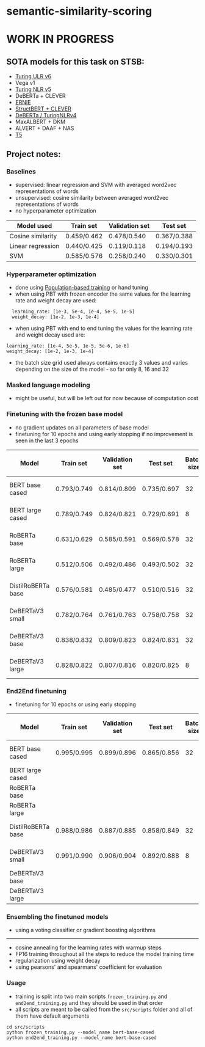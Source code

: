 # semantic-similarity-scoring

# WORK IN PROGRESS #

## SOTA models for this task on STSB:
- [Turing ULR v6](https://arxiv.org/abs/2210.14867)
- Vega v1
- [Turing NLR v5](https://arxiv.org/abs/2204.06644)
- DeBERTa + CLEVER
- [ERNIE](https://github.com/PaddlePaddle/ERNIE)
- [StructBERT + CLEVER](https://github.com/alibaba/AliceMind)
- [DeBERTa / TuringNLRv4](https://github.com/microsoft/DeBERTa)
- MaxALBERT + DKM
- ALVERT + DAAF + NAS
- [T5](https://github.com/google-research/text-to-text-transfer-transformer)

## Project notes:

### Baselines
- supervised: linear regression and SVM with averaged word2vec representations of words
- unsupervised: cosine similarity between averaged word2vec representations of words
- no hyperparameter optimization

| **Model used**      | **Train set**     | **Validation  set** | **Test set**     |
| ------------------- | ----------------- | ------------------- | ---------------- |
| Cosine similarity   | 0.459/0.462       | 0.478/0.540         | 0.367/0.388      |
| Linear regression   | 0.440/0.425       | 0.119/0.118         | 0.194/0.193      |
| SVM                 | 0.585/0.576       | 0.258/0.240         | 0.330/0.301      | 

### Hyperparameter optimization
- done using [Population-based training](https://arxiv.org/pdf/1711.09846.pdf) or hand tuning
- when using PBT with frozen encoder the same values for the learning rate and weight decay are used: 
```
  learning_rate: [1e-3, 5e-4, 1e-4, 5e-5, 1e-5]
  weight_decay: [1e-2, 1e-3, 1e-4]
```

- when using PBT with end to end tuning the values for the learning rate and weight decay used are:
```
learning_rate: [1e-4, 5e-5, 1e-5, 5e-6, 1e-6]
weight_decay: [1e-2, 1e-3, 1e-4]
```

- the batch size grid used always contains exactly 3 values and varies depending on the size of the model - so far only 8, 16 and 32

### Masked language modeling
- might be useful, but will be left out for now because of computation cost

### Finetuning with the frozen base model
- no gradient updates on all parameters of base model
- finetuning for 10 epochs and using early stopping if no improvement is seen in the last 3 epochs

| **Model**           | **Train set**     | **Validation  set** | **Test set**     | **Batch size** | **Learning rate** | **Weight decay** | **Batch size grid** |
| ------------------- | ----------------- | ------------------- | ---------------- |--------------- | ----------------- | ---------------- | ------------------- |
| BERT base cased     | 0.793/0.749       | 0.814/0.809         | 0.735/0.697      | 32             | 5e-4              | 1e-4             | [8, 16, 32]         |
| BERT large cased    | 0.789/0.749       | 0.824/0.821         | 0.729/0.691      | 8              | 5e-4              | 1e-2             | [8, 16, 32]         |
| RoBERTa base        | 0.631/0.629       | 0.585/0.591         | 0.569/0.578      | 32             | 5e-4              | 1e-4             | [8, 16, 32]         |
| RoBERTa large       | 0.512/0.506       | 0.492/0.486         | 0.493/0.502      | 32             | 5e-4              | 1e-4             | [8, 16, 32]         |
| DistilRoBERTa base  | 0.576/0.581       | 0.485/0.477         | 0.510/0.516      | 32             | 5e-4              | 1e-4             | [8, 16, 32]         |
| DeBERTaV3 small     | 0.782/0.764       | 0.761/0.763         | 0.758/0.758      | 32             | 5e-4              | 1e-4             | [8, 16, 32]         |
| DeBERTaV3 base      | 0.838/0.832       | 0.809/0.823         | 0.824/0.831      | 32             | 5e-4              | 1e-4             | [8, 16, 32]         |
| DeBERTaV3 large     | 0.828/0.822       | 0.807/0.816         | 0.820/0.825      | 8              | 5e-4              | 1e-2             | [8, 16, 32]         |

### End2End finetuning
- finetuning for 10 epochs or using early stopping


| **Model**           | **Train set**     | **Validation  set** | **Test set**     | **Batch size** | **Learning rate** | **Weight decay** | **Batch size grid** |
| ------------------- | ----------------- | ------------------- | ---------------- |--------------- | ----------------- | ---------------- | ------------------- |
| BERT base cased     | 0.995/0.995       | 0.899/0.896         | 0.865/0.856      | 32             |  5e-5             | 1e-4             | [8, 16, 32]         |
| BERT large cased    |                   |                     |                  |                |                   |                  |                     |
| RoBERTa base        |                   |                     |                  |                |                   |                  |                     |
| RoBERTa large       |                   |                     |                  |                |                   |                  |                     |
| DistilRoBERTa base  | 0.988/0.986       | 0.887/0.885         | 0.858/0.849      | 32             | 5e-5              | 1e-4             | [8, 16, 32]         |
| DeBERTaV3 small     | 0.991/0.990       | 0.906/0.904         | 0.892/0.888      | 8              | 5e-5              | 1e-2             | [8, 16, 32]         |
| DeBERTaV3 base      |                   |                     |                  |                |                   |                  |                     |
| DeBERTaV3 large     |                   |                     |                  |                |                   |                  |                     |

### Ensembling the finetuned models
- using a voting classifier or gradient boosting algorithms
---------------------------------------
- cosine annealing for the learning rates with warmup steps
- FP16 training throughout all the steps to reduce the model training time
- regularization using weight decay
- using pearsons' and spearmans' coefficient for evaluation

### Usage
- training is split into two main scripts ```frozen_training.py``` and ```end2end_training.py``` and they should be used in that order
- all scripts are meant to be called from the ```src/scripts``` folder and all of them have default arguments
```
cd src/scripts
python frozen_training.py --model_name bert-base-cased
python end2end_training.py --model_name bert-base-cased
```
